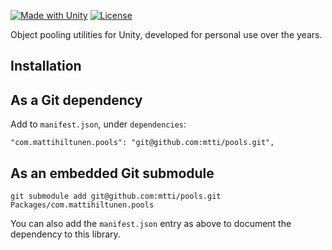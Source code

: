 [![Made with Unity](https://img.shields.io/badge/Made%20with-Unity-333.svg?style=flat-square&logo=unity)](https://unity.com/) [![License](https://img.shields.io/badge/license-Apache--2.0-blue.svg?style=flat-square)](https://github.com/mtti/pools/blob/master/LICENSE)

Object pooling utilities for Unity, developed for personal use over the years.

## Installation

## As a Git dependency

Add to `manifest.json`, under `dependencies`:

```
"com.mattihiltunen.pools": "git@github.com:mtti/pools.git",
```

## As an embedded Git submodule

```
git submodule add git@github.com:mtti/pools.git Packages/com.mattihiltunen.pools
```

You can also add the `manifest.json` entry as above to document the dependency to this library.
